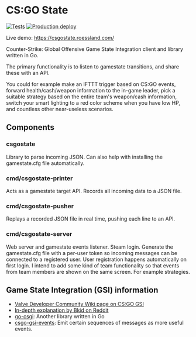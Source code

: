 # CS:GO State

[![Tests](https://github.com/roessland/csgostate/actions/workflows/tests.yml/badge.svg)](https://github.com/roessland/csgostate/actions/workflows/tests.yml) [![Production deploy](https://github.com/roessland/csgostate/actions/workflows/production-deploy.yml/badge.svg)](https://github.com/roessland/csgostate/actions/workflows/production-deploy.yml)

Live demo:
https://csgostate.roessland.com/

Counter-Strike: Global Offensive Game State Integration client and library
written in Go.

The primary functionality is to listen to gamestate transitions, and share
these with an API.

You could for example make an IFTTT trigger based on CS:GO events, forward
health/cash/weapon information to the in-game leader, pick a suitable strategy
based on the entire team's weapon/cash information, switch your smart lighting
to a red color scheme when you have low HP, and countless other near-useless
scenarios.

## Components

### csgostate

Library to parse incoming JSON. Can also help with installing the gamestate.cfg
file automatically.

### cmd/csgostate-printer

Acts as a gamestate target API. Records all incoming data to a JSON file.

### cmd/csgostate-pusher

Replays a recorded JSON file in real time, pushing each line to an API.

### cmd/csgostate-server

Web server and gamestate events listener. Steam login. Generate the
gamestate.cfg file with a per-user token so incoming messages can be connected
to a registered user. User registration happens automatically on first login. I
intend to add some kind of team functionality so that events from team members
are shown on the same screen. For example strategies.

## Game State Integration (GSI) information

* [Valve Developer Community Wiki page on CS:GO GSI](https://developer.valvesoftware.com/wiki/Counter-Strike:_Global_Offensive_Game_State_Integration#Game_State_Components)
* [In-depth explanation by Bkid on Reddit](https://www.reddit.com/r/GlobalOffensive/comments/cjhcpy/game_state_integration_a_very_large_and_indepth/)
* [go-csgi](https://github.com/dank/go-csgsi): Another library written in Go
* [csgo-gsi-events](https://github.com/tsuriga/csgo-gsi-events/blob/master/src/csgo-event-emitter.js):
  Emit certain sequences of messages as more useful events.
